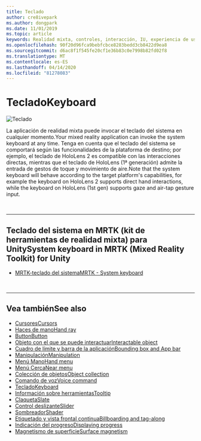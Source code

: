 ```yaml
---
title: Teclado
author: cre8ivepark
ms.author: dongpark
ms.date: 11/01/2019
ms.topic: article
keywords: Realidad mixta, controles, interacción, IU, experiencia de usuario
ms.openlocfilehash: 90f20d96fca9bebfcbce8283bedd3cb8422d9ea8
ms.sourcegitcommit: d6ac8f1f545fe20cf1e36b83c0e7998b82fd02f8
ms.translationtype: MT
ms.contentlocale: es-ES
ms.lasthandoff: 04/14/2020
ms.locfileid: "81278083"
---
```

# <a name="keyboard"></a><span data-ttu-id="02c02-103">Teclado</span><span class="sxs-lookup"><span data-stu-id="02c02-103">Keyboard</span></span>

![Teclado](images/UX/UX_Hero_Keyboard.jpg)

<span data-ttu-id="02c02-105">La aplicación de realidad mixta puede invocar el teclado del sistema en cualquier momento.</span><span class="sxs-lookup"><span data-stu-id="02c02-105">Your mixed reality application can invoke the system keyboard at any time.</span></span> <span data-ttu-id="02c02-106">Tenga en cuenta que el teclado del sistema se comportará según las funcionalidades de la plataforma de destino; por ejemplo, el teclado de HoloLens 2 es compatible con las interacciones directas, mientras que el teclado de HoloLens (1ª generación) admite la entrada de gestos de toque y movimiento de aire.</span><span class="sxs-lookup"><span data-stu-id="02c02-106">Note that the system keyboard will behave according to the target platform's capabilities, for example the keyboard on HoloLens 2 supports direct hand interactions, while the keyboard on HoloLens (1st gen) supports gaze and air-tap gesture input.</span></span>


<br>

---

## <a name="system-keyboard-in-mrtk-mixed-reality-toolkit-for-unity"></a><span data-ttu-id="02c02-107">Teclado del sistema en MRTK (kit de herramientas de realidad mixta) para Unity</span><span class="sxs-lookup"><span data-stu-id="02c02-107">System keyboard in MRTK (Mixed Reality Toolkit) for Unity</span></span>

* [<span data-ttu-id="02c02-108">MRTK-teclado del sistema</span><span class="sxs-lookup"><span data-stu-id="02c02-108">MRTK - System keyboard</span></span>](https://microsoft.github.io/MixedRealityToolkit-Unity/Documentation/README_SystemKeyboard.html)

<br>

---

## <a name="see-also"></a><span data-ttu-id="02c02-109">Vea también</span><span class="sxs-lookup"><span data-stu-id="02c02-109">See also</span></span>

* [<span data-ttu-id="02c02-110">Cursores</span><span class="sxs-lookup"><span data-stu-id="02c02-110">Cursors</span></span>](cursors.md)
* [<span data-ttu-id="02c02-111">Haces de mano</span><span class="sxs-lookup"><span data-stu-id="02c02-111">Hand ray</span></span>](point-and-commit.md)
* [<span data-ttu-id="02c02-112">Button</span><span class="sxs-lookup"><span data-stu-id="02c02-112">Button</span></span>](button.md)
* [<span data-ttu-id="02c02-113">Objeto con el que se puede interactuar</span><span class="sxs-lookup"><span data-stu-id="02c02-113">Interactable object</span></span>](interactable-object.md)
* [<span data-ttu-id="02c02-114">Cuadro de límite y barra de la aplicación</span><span class="sxs-lookup"><span data-stu-id="02c02-114">Bounding box and App bar</span></span>](app-bar-and-bounding-box.md)
* [<span data-ttu-id="02c02-115">Manipulación</span><span class="sxs-lookup"><span data-stu-id="02c02-115">Manipulation</span></span>](direct-manipulation.md)
* [<span data-ttu-id="02c02-116">Menú Mano</span><span class="sxs-lookup"><span data-stu-id="02c02-116">Hand menu</span></span>](hand-menu.md)
* [<span data-ttu-id="02c02-117">Menú Cerca</span><span class="sxs-lookup"><span data-stu-id="02c02-117">Near menu</span></span>](near-menu.md)
* [<span data-ttu-id="02c02-118">Colección de objetos</span><span class="sxs-lookup"><span data-stu-id="02c02-118">Object collection</span></span>](object-collection.md)
* [<span data-ttu-id="02c02-119">Comando de voz</span><span class="sxs-lookup"><span data-stu-id="02c02-119">Voice command</span></span>](voice-input.md)
* [<span data-ttu-id="02c02-120">Teclado</span><span class="sxs-lookup"><span data-stu-id="02c02-120">Keyboard</span></span>](keyboard.md)
* [<span data-ttu-id="02c02-121">Información sobre herramientas</span><span class="sxs-lookup"><span data-stu-id="02c02-121">Tooltip</span></span>](tooltip.md)
* [<span data-ttu-id="02c02-122">Claqueta</span><span class="sxs-lookup"><span data-stu-id="02c02-122">Slate</span></span>](slate.md)
* [<span data-ttu-id="02c02-123">Control deslizante</span><span class="sxs-lookup"><span data-stu-id="02c02-123">Slider</span></span>](slider.md)
* [<span data-ttu-id="02c02-124">Sombreador</span><span class="sxs-lookup"><span data-stu-id="02c02-124">Shader</span></span>](shader.md)
* [<span data-ttu-id="02c02-125">Etiquetado y vista frontal continua</span><span class="sxs-lookup"><span data-stu-id="02c02-125">Billboarding and tag-along</span></span>](billboarding-and-tag-along.md)
* [<span data-ttu-id="02c02-126">Indicación del progreso</span><span class="sxs-lookup"><span data-stu-id="02c02-126">Displaying progress</span></span>](progress.md)
* [<span data-ttu-id="02c02-127">Magnetismo de superficie</span><span class="sxs-lookup"><span data-stu-id="02c02-127">Surface magnetism</span></span>](surface-magnetism.md)
